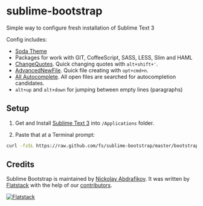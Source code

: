 # sublime-bootstrap

Simple way to configure fresh installation of Sublime Text 3

Config includes:

- [Soda Theme](http://buymeasoda.github.com/soda-theme/)
- Packages for work with GIT, CoffeeScript, SASS, LESS, Slim and HAML
- [ChangeQuotes](https://github.com/colinta/SublimeChangeQuotes). Quick changing quotes with `alt+shift+'`.
- [AdvancedNewFile](https://packagecontrol.io/packages/AdvancedNewFile). Quick file creating with `opt+cmd+n`.
- [All Autocomplete](https://packagecontrol.io/packages/All%20Autocomplete).  All open files are searched for autocompletion candidates.
- `alt+up` and `alt+down` for jumping between empty lines (paragraphs)

## Setup

1. Get and Install [Sublime Text 3](http://www.sublimetext.com/3) into `/Applications` folder.

2. Paste that at a Terminal prompt:

```sh
curl -fsSL https://raw.github.com/fs/sublime-bootstrap/master/bootstrap-osx.sh | sh
```

## Credits

Sublime Bootstrap is maintained by [Nickolay Abdrafikov](http://github.com/nickolayabdrafikov).
It was written by [Flatstack](http://www.flatstack.com) with the help of our
[contributors](http://github.com/fs/sublime-bootstrap/contributors).

[![Flatstack](https://avatars0.githubusercontent.com/u/15136?v=2&s=200)](http://www.flatstack.com)
